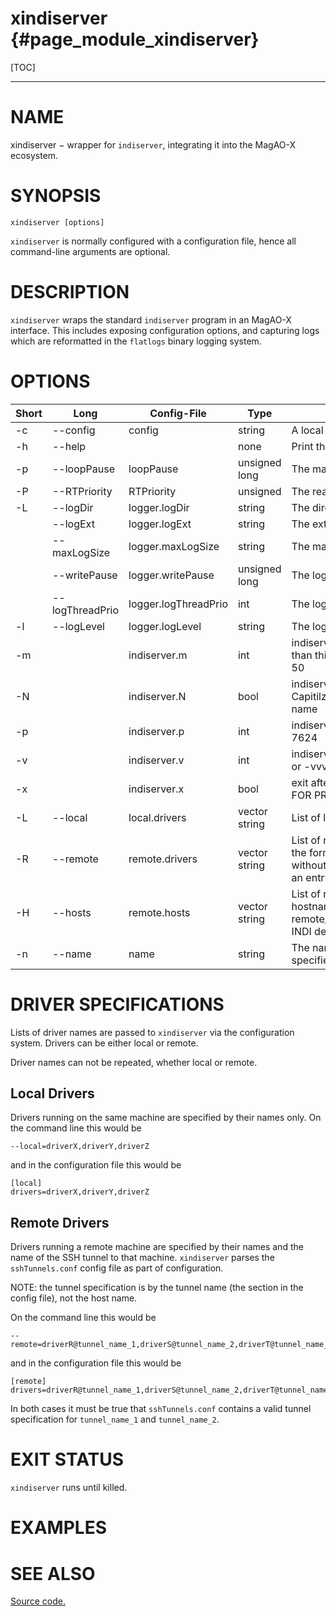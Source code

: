 xindiserver  {#page_module_xindiserver}
==========

[TOC]

------------------------------------------------------------------------

# NAME 

xindiserver − wrapper for `indiserver`, integrating it into the MagAO-X ecosystem.

# SYNOPSIS 

```
xindiserver [options] 
```

`xindiserver` is normally configured with a configuration file, hence all command-line arguments are optional.

# DESCRIPTION 

`xindiserver` wraps the standard `indiserver` program in an MagAO-X interface.  This includes exposing configuration options, and capturing logs which are reformatted in the `flatlogs` binary logging system.

# OPTIONS

|Short | Long            |    Config-File        |     Type          | Description  |
| ---  | ---             | ---                   |   ---             | ---          |
|   -c | --config        |    config             |   string          | A local config file |
|   -h |--help           |                       |   none            | Print this message and exit | 
|   -p | --loopPause     |    loopPause          |   unsigned long   | The main loop pause time in ns |
|   -P |--RTPriority     |   RTPriority          |   unsigned        | The real-time priority (0-99) | 
|   -L |--logDir         |   logger.logDir       |   string          | The directory for log files  | 
|      |--logExt         |   logger.logExt       |   string          | The extension for log files  | 
|      |--maxLogSize     |   logger.maxLogSize   |   string          | The maximum size of log files | 
|      |--writePause     |   logger.writePause   |   unsigned long   | The log thread pause time in ns |                                                                                                
|      | --logThreadPrio | logger.logThreadPrio  |     int           | The log thread priority   |
|   -l | --logLevel      | logger.logLevel       |     string        | The log level   | 
|   -m |                 | indiserver.m          |     int           | indiserver kills client if it gets more  than this many MB behind, default 50 |
|  -N  |                 | indiserver.N          |     bool          | indiserver: ignore /tmp/noindi. Capitilzed to avoid conflict with --name    
|  -p  |                 | indiserver.p          |     int           | indiserver: alternate IP port, default 7624                   
|  -v  |                 | indiserver.v          |     int           | indiserver: log verbosity, -v, -vv or -vvv                        
|  -x  |                 | indiserver.x          |     bool          | exit after last client disconnects -- FOR PROFILING ONLY          
|  -L  | --local         | local.drivers         |    vector string  | List of local drivers to start.                                                                                                
|  -R  | --remote        | remote.drivers        |    vector string  | List of remote drivers to start, in the form of name\@hostname without the port.  Hostname needs an entry in remote.hosts                            
|  -H  | --hosts         | remote.hosts          |    vector string  | List of remote hosts, in the form of hostname[:remote_port]:local_port.  remote_port is optional if it is the INDI default.
|  -n  | --name          | name                  |    string         | The name of the application, specifies config.
    
# DRIVER SPECIFICATIONS

Lists of driver names are passed to `xindiserver` via the configuration system.  Drivers can be either local or remote.

Driver names can not be repeated, whether local or remote.

## Local Drivers

Drivers running on the same machine are specified by their names only.  On the command line this would be
```
--local=driverX,driverY,driverZ
```
and in the configuration file this would be
```
[local]
drivers=driverX,driverY,driverZ
```

## Remote Drivers

Drivers running a remote machine are specified by their names and the name of the SSH tunnel to that machine.  `xindiserver` parses the `sshTunnels.conf` config file as part of configuration.  

NOTE: the tunnel specification is by the tunnel name (the section in the config file), not the host name.

On the command line this would be
```
--remote=driverR@tunnel_name_1,driverS@tunnel_name_2,driverT@tunnel_name_1
```
and in the configuration file this would be
```
[remote]
drivers=driverR@tunnel_name_1,driverS@tunnel_name_2,driverT@tunnel_name_1
```

In both cases it must be true that `sshTunnels.conf` contains a valid tunnel specification for `tunnel_name_1` and `tunnel_name_2`.

# EXIT STATUS

`xindiserver` runs until killed.


# EXAMPLES


# SEE ALSO 

[Source code.](../sw_html/group__xindiserver.html)

